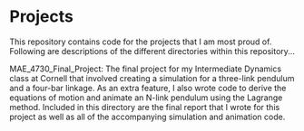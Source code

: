 # Projects

This repository contains code for the projects that I am most proud of. Following are descriptions of the different directories within this repository...

MAE_4730_Final_Project: The final project for my Intermediate Dynamics class at Cornell that involved creating a simulation for a three-link pendulum and a four-bar linkage. As an extra feature, I also wrote code to derive the equations of motion and animate an N-link pendulum using the Lagrange method. Included in this directory are the final report that I wrote for this project as well as all of the accompanying simulation and animation code.  
